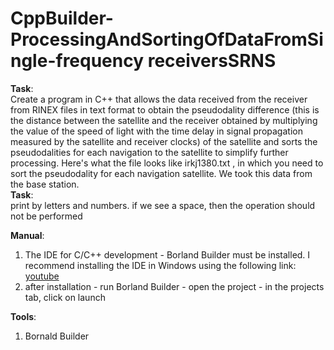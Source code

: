 # CppBuilder-ProcessingAndSortingOfDataFromSingle-frequency receiversSRNS 

<p><strong>Task</strong>:<br />
Create a program in C++ that allows the data received from the receiver from RINEX files in text format to obtain the pseudodality difference (this is the distance between the satellite and the receiver obtained by multiplying the value of the speed of light with the time delay in signal propagation measured by the satellite and receiver clocks) of the satellite and sorts the pseudodalities for each navigation to the satellite to simplify further processing. Here's what the file looks like irkj1380.txt , in which you need to sort the pseudodality for each navigation satellite. We took this data from the base station.<br />
<strong>Task</strong>:<br />
print by letters and numbers. if we see a space, then the operation should not be performed
</p>
<p><strong>Manual</strong>:</p>
<ol>
<li>The IDE for C/C++ development - Borland Builder must be installed. I recommend installing the IDE in Windows using the following link: <a href="https://www.youtube.com/watch?v=bDvVosvyVp0&list=LL&index=315" target="_blank">youtube</a></li>
<li>after installation - run Borland Builder - open the project - in the projects tab, click on launch</li>
</ol>
<p><strong>Tools</strong>:</p>
<ol>
<li>Bornald Builder</li>
<ol>
